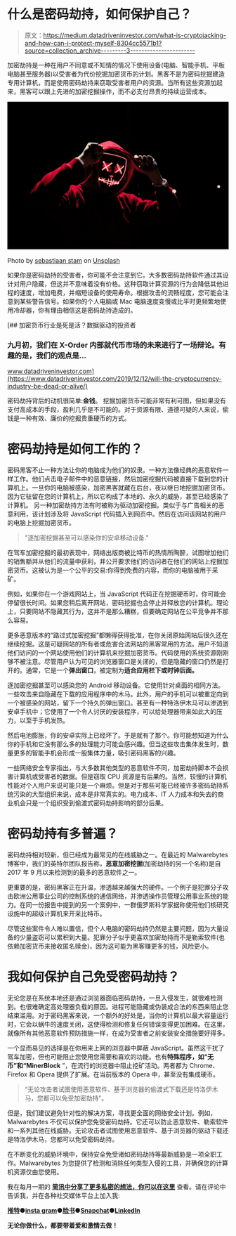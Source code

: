 # 什么是密码劫持，如何保护自己？

> 原文：<https://medium.datadriveninvestor.com/what-is-cryptojacking-and-how-can-i-protect-myself-8304cc5571b1?source=collection_archive---------3----------------------->

加密劫持是一种在用户不同意或不知情的情况下使用设备(电脑、智能手机、平板电脑甚至服务器)以受害者为代价挖掘加密货币的计划。黑客不是为密码挖掘建造专用计算机，而是使用密码劫持来窃取受害者用户的资源。当所有这些资源加起来，黑客可以跟上先进的加密挖掘操作，而不必支付昂贵的持续运营成本。

![](img/0e3cde3e8cd9b57b303d924ffa84733e.png)

Photo by [sebastiaan stam](https://unsplash.com/@sebastiaanstam?utm_source=medium&utm_medium=referral) on [Unsplash](https://unsplash.com?utm_source=medium&utm_medium=referral)

如果你是密码劫持的受害者，你可能不会注意到它。大多数密码劫持软件通过其设计对用户隐藏，但这并不意味着没有价格。这种窃取计算资源的行为会降低其他进程的速度，增加电费，并缩短设备的使用寿命。根据攻击的流畅程度，您可能会注意到某些警告信号。如果你的个人电脑或 Mac 电脑速度变慢或比平时更频繁地使用冷却器，你有理由相信这是密码劫持造成的。

[](https://www.datadriveninvestor.com/2019/12/12/will-the-cryptocurrency-industry-be-dead-or-alive/) [## 加密货币行业是死是活？数据驱动的投资者

### 九月初，我们在 X-Order 内部就代币市场的未来进行了一场辩论。有趣的是，我们的观点是…

www.datadriveninvestor.com](https://www.datadriveninvestor.com/2019/12/12/will-the-cryptocurrency-industry-be-dead-or-alive/) 

密码劫持背后的动机很简单:**金钱**。
挖掘加密货币可能非常有利可图，但如果没有支付高成本的手段，盈利几乎是不可能的。对于资源有限、道德可疑的人来说，偷钱是一种有效、廉价的挖掘贵重硬币的方式。

# 密码劫持是如何工作的？

密码黑客不止一种方法让你的电脑成为他们的奴隶。一种方法像经典的恶意软件一样工作。他们点击电子邮件中的恶意链接，然后加密挖掘代码被直接下载到您的计算机上。一旦你的电脑被感染，加密黑客就藏在后台，夜以继日地挖掘加密货币。因为它驻留在您的计算机上，所以它构成了本地的、永久的威胁，甚至已经感染了计算机。
另一种加密劫持方法有时被称为驱动加密挖掘。类似于与广告相关的恶意利用，该计划涉及将 JavaScript 代码插入到网页中。然后在访问该网站的用户的电脑上挖掘加密货币。

> "逐加密挖掘甚至可以感染你的安卓移动设备."

在驾车加密挖掘的最初表现中，网络出版商被比特币的热情所陶醉，试图增加他们的销售额并从他们的流量中获利，并公开要求他们的访问者在他们的网站上挖掘加密货币。这被认为是一个公平的交易:你得到免费的内容，而你的电脑被用于采矿。

例如，如果你在一个游戏网站上，当 JavaScript 代码正在挖掘硬币时，你可能会停留很长时间。如果您稍后离开网站，密码挖掘也会停止并释放您的计算机。理论上，只要网站不隐藏其行为，这并不是那么糟糕，但要确定网站在公平竞争并不那么容易。

更多恶意版本的“路过式加密挖掘”都懒得获得批准，在你关闭原始网站后很久还在继续挖掘。这是可疑网站的所有者或危害合法网站的黑客常用的方法。用户不知道他们访问的一个网站使用他们的计算机来挖掘加密货币。代码使用的系统资源刚刚够不被注意。尽管用户认为可见的浏览器窗口是关闭的，但是隐藏的窗口仍然是打开的。通常，它是一个**弹出窗口**，被定制为**适合应用栏下或时钟后面。**

逐加密挖掘甚至可以感染您的 Android 移动设备。它使用针对桌面的相同方法。一些攻击来自隐藏在下载的应用程序中的木马。此外，用户的手机可以被重定向到一个被感染的网站，留下一个持久的弹出窗口。甚至有一种特洛伊木马可以渗透到安卓手机中；它使用了一个令人讨厌的安装程序，可以给处理器带来如此大的压力，以至于手机发热。

然后电池膨胀，你的安卓实际上已经坏了。于是就有了那个。你可能想知道为什么你的手机和它没有那么多的处理能力可能会感兴趣。但当这些攻击集体发生时，数量更多的智能手机会形成一股集体力量，吸引密码黑客的兴趣。

一些网络安全专家指出，与大多数其他类型的恶意软件不同，加密劫持脚本不会损害计算机或受害者的数据。但是窃取 CPU 资源是有后果的。当然，较慢的计算机性能对个人用户来说可能只是一个麻烦。但是对于那些可能已经被许多密码劫持系统污染的大型组织来说，成本是非常真实的。电力成本、IT 人力成本和失去的商业机会只是一个组织受到偷渡式密码劫持影响的部分后果。

# 密码劫持有多普遍？

密码劫持相对较新，但已经成为最常见的在线威胁之一。在最近的 Malwarebytes 博客中，我们的英特尔团队报告称，**恶意加密挖掘**(加密劫持的另一个名称)是自 2017 年 9 月以来检测到的最多的恶意软件之一。

更重要的是，密码黑客正在升温，渗透越来越强大的硬件。一个例子是犯罪分子攻击欧洲公用事业公司的控制系统的通信网络，并渗透操作员管理公用事业系统的能力。在同一份报告中提到的另一个案例中，一群俄罗斯科学家据称使用他们核研究设施中的超级计算机来开采比特币。

尽管这些案件令人难以置信，但个人电脑的密码劫持仍然是主要问题，因为大量设备的少量盗窃可以累积到大量。犯罪分子似乎更喜欢加密劫持而不是勒索软件(也依赖加密货币来接收匿名赎金)，因为这可能为黑客赚更多的钱，风险更小。

# 我如何保护自己免受密码劫持？

无论您是在系统本地还是通过浏览器面临密码劫持，一旦入侵发生，就很难检测到。也很难确定高处理器负载的原因。进程可能隐藏或伪装成合法的东西来阻止您结束滥用。对于密码黑客来说，一个额外的好处是，当你的计算机以最大容量运行时，它会以蜗牛的速度关闭，这使得检测和修复任何错误变得更加困难。在这里，就像所有其他恶意软件预防措施一样，在成为受害者之前安装安全措施要好得多。

一个显而易见的选择是在你用来上网的浏览器中屏蔽 JavaScript。虽然这干扰了驾车加密，但也可能阻止您使用您需要和喜欢的功能。也有**特殊程序，如“无币”和“MinerBlock** ”，在流行的浏览器中阻止挖矿活动。两者都为 Chrome、Firefox 和 Opera 提供了扩展。在当前版本的 Opera 中，甚至没有集成硬币。

> “无论攻击者试图使用恶意软件、基于浏览器的偷渡式下载还是特洛伊木马，您都可以免受加密劫持”。

但是，我们建议避免针对性的解决方案，寻找更全面的网络安全计划。例如，Malwarebytes 不仅可以保护您免受密码劫持。它还可以防止恶意软件、勒索软件和一系列其他在线威胁。无论攻击者试图使用恶意软件、基于浏览器的驱动下载还是特洛伊木马，您都可以免受密码劫持。

在不断变化的威胁环境中，保持安全免受诸如密码劫持等最新威胁是一项全职工作。Malwarebytes 为您提供了检测和消除任何类型入侵的工具，并确保您的计算机资源仅由您使用。

我在每月一期的 [**简讯中分享了更多私密的想法，你可以在这里**](https://mailchi.mp/bf8f8e8ed697/keep-in-touch-with-lukas) 查看。请在评论中告诉我，并在各种社交媒体平台上加入我:

[**推特**](https://twitter.com/WiesfleckerL)●[**insta gram**](https://www.instagram.com/lukaswiesflecker/)●[**脸书**](https://www.facebook.com/lukaswiesfleckerr)●[**Snapchat**](https://www.snapchat.com/add/luggooo)**●[**LinkedIn**](https://www.linkedin.com/in/lukas-wiesflecker-1b11251a5/)**

**无论你做什么，都要带着爱和激情去做！**